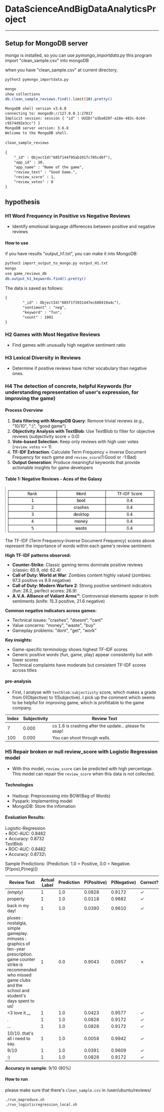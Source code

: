 # DataScienceAndBigDataAnalyticsProject
---
## Setup for MongoDB server
mongo is installed, so you can use *pymongo_importdata.py*
this program import "clean_sample.csv" into mongoDB

when you have "clean_sample.csv" at current directory,
```bash
python3 pymongo_importdata.py
```

```bash
mongo
show collections
db.clean_sample_reviews.find().limit(10).pretty()
```

```plaintext
MongoDB shell version v3.6.8
connecting to: mongodb://127.0.0.1:27017
Implicit session: session { "id" : UUID("a3ba028f-a18e-483c-8c64-c9574d92e3cc") }
MongoDB server version: 3.6.8
Welcome to the MongoDB shell.

clean_sample_reviews

{
	"_id" : ObjectId("685f144f95ab191fc705cd6f"),
	"app_id" : 10,
	"app_name" : "Name of the game",
	"review_text" : "Good Game.",
	"review_score" : 1,
	"review_votes" : 0
}
```


## hypothesis
### H1 Word Frequency in Positive vs Negative Reviews
- Identify emotional language differences between positive and negative reviews

#### How to use
if you have results "output_h1.txt", you can make it into MongoDB:
```bash
python3 import_output_to_mongo.py output_H1.txt
mongo
use game_reviews_db
db.output_h1_keywords.find().pretty()
```
The data is saved as follows:
```plaintext
{
        "_id" : ObjectId("685f1f3931447ec680419a4c"),
        "sentiment" : "neg",
        "keyword" : "fun",
        "count" : 1001
}
```

### H2 Games with Most Negative Reviews
- Find games with unusually high negative sentiment ratio

### H3 Lexical Diversity in Reviews
<!-- Lexical  -->
- Determine if positive reviews have richer vocabulary than negative ones. 

### H4 The detection of concrete, helpful Keywords (for understanding representation of user's expression, for improving the game)
<!--具体的なremarkの検出-->

#### Process Overview
1. **Data filtering with MongoDB Query**: Remove trivial reviews (e.g., "10/10", ":)", "good game") 
2. **Objectivity Analysis with TextBlob**: Use TextBlob to filter for objective reviews (subjectivity score = 0.0)
3. **Vote-based Selection**: Keep only reviews with high user votes (`review_votes` == 1)
4. **TF-IDF Extraction**: Calculate Term Frequency × Inverse Document Frequency for each game and `review_score`(1:Good or -1:Bad)
5. **Output Generation**: Produce meaningful keywords that provide actionable insights for game developers

#### Table 1: Negative Reviews - Aces of the Galaxy
![Keywords Analysis](picture/Keywords_new.jpg)

The TF-IDF (Term Frequency-Inverse Document Frequency) scores above represent the importance of words within each game's review sentiment:

**High TF-IDF patterns observed:**
- **Counter-Strike**: Classic gaming terms dominate positive reviews (classic: 65.9, old: 62.4)
- **Call of Duty: World at War**: Zombies content highly valued (zombies: 97.3 positive vs 9.9 negative)
- **Call of Duty: Modern Warfare 2**: Strong positive sentiment indicators (fun: 28.2, perfect scores: 26.9)
- **A.V.A. Alliance of Valiant Arms™**: Controversial elements appear in both sentiments (knife: 15.3 positive, 21.6 negative)

**Common negative indicators across games:**
- Technical issues: "crashes", "doesnt", "cant"
- Value concerns: "money", "waste", "buy"
- Gameplay problems: "dont", "get", "work"

**Key insights:**
- Game-specific terminology shows highest TF-IDF scores
- Generic positive words (fun, game, play) appear consistently but with lower scores
- Technical complaints have moderate but consistent TF-IDF scores across titles

#### pre-analysis
- First, I analyse with `textblob:subjectivity` score, which makes a grade from 0(Objective) to 1(Subjective).
I pick up the comment which seems to be helpful for improving game, which is profittable to the game company.

| Index | Subjectivity | Review Text                                      |
|-------|--------------|--------------------------------------------------|
| 7     | 0.000        | cs 1.6 is crashing after the update... please fix asap! |
| 100   | 0.000        | You can shoot through walls.                     |



### H5 Repair broken or null review_score with Logistic Regression model
- With this model, `review_score` can be predicted with high percentage. This model can repair the `review_score` when this data is not collected.

#### Technologies
- Hadoop: Preprocessing into BOW(Bag of Words)
- Pyspark: Implementing model
- MongoDB: Store the infomation


#### Evaluation Results:
Logistic-Regression\
  • ROC-AUC: 0.8482\
  • Accuracy: 0.8732\
TextBlob\
  • ROC-AUC: 0.8482\
  • Accuracy: 0.8732\


Sample Predictions: (Prediction: 1.0 = Positive, 0.0 = Negative. [P(pos),P(neg)])

| Review Text | Actual Label | Prediction | P(Positive) | P(Negative) | Correct? |
|-------------|--------------|------------|-------------|-------------|----------|
| *(empty)* | 1 | 1.0 | 0.0828 | 0.9172 | ✓ |
| property | 1 | 1.0 | 0.0118 | 0.9882 | ✓ |
| back in my day! | 1 | 1.0 | 0.0390 | 0.9610 | ✓ |
| pluses : nostalgia, simple gameplay. minuses : graphics of ten-year prescription. game counter strike is recommended who missed game clubs and the school and student's days spent to us! | 1 | 0.0 | 0.9043 | 0.0957 | ✗ |
| &lt;3 love it *__* | 1 | 1.0 | 0.0423 | 0.9577 | ✓ |
| . | 1 | 1.0 | 0.0828 | 0.9172 | ✓ |
| ... | 1 | 1.0 | 0.0828 | 0.9172 | ✓ |
| 10/10. that's all i need to say. | 1 | 1.0 | 0.0058 | 0.9942 | ✓ |
| 9/10 | 1 | 1.0 | 0.0391 | 0.9609 | ✓ |
| :) | 1 | 1.0 | 0.0828 | 0.9172 | ✓ |

**Accuracy in sample**: 9/10 (90%)

#### How to run 
please make sure that there's  `clean_sample.csv` in /user/ubuntu/reviews/
```
./run_mapreduce.sh
./run_logisticregression_local.sh
```